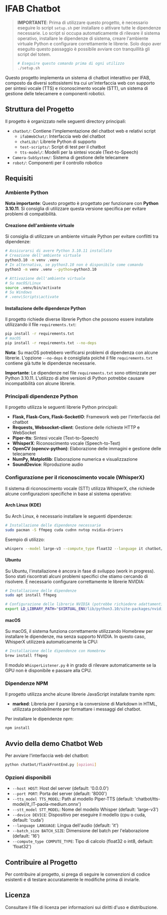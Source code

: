 # IFAB Chatbot

> **IMPORTANTE**: Prima di utilizzare questo progetto, è necessario eseguire lo script `setup.sh` per installare o attivare tutte le dipendenze necessarie. Lo script si occupa automaticamente di rilevare il sistema operativo, installare le dipendenze di sistema, creare l'ambiente virtuale Python e configurare correttamente le librerie. Solo dopo aver eseguito questo passaggio è possibile avviare con tranquillità gli script del totem.
>
> ```bash
> # Eseguire questo comando prima di ogni utilizzo
> ./setup.sh
> ```

Questo progetto implementa un sistema di chatbot interattivo per IFAB, composto da diversi sottosistemi tra cui un'interfaccia web con supporto per sintesi vocale (TTS) e riconoscimento vocale (STT), un sistema di gestione delle telecamere e componenti robotici.

## Struttura del Progetto

Il progetto è organizzato nelle seguenti directory principali:

- `chatbot/`: Contiene l'implementazione del chatbot web e relativi script
  - `ifabWebChat/`: Interfaccia web del chatbot
  - `chatLib/`: Librerie Python di supporto
  - `test-scripts/`: Script di test per il chatbot
  - `tts-model/`: Modelli per la sintesi vocale (Text-to-Speech)
- `Camera-SubSystem/`: Sistema di gestione delle telecamere
- `robot/`: Componenti per il controllo robotico

## Requisiti

### Ambiente Python

**Nota importante**: Questo progetto è progettato per funzionare con **Python 3.10.11**. Si consiglia di utilizzare questa versione specifica per evitare problemi di compatibilità.

#### Creazione dell'ambiente virtuale

Si consiglia di utilizzare un ambiente virtuale Python per evitare conflitti tra dipendenze:

```bash
# Assicurarsi di avere Python 3.10.11 installato
# Creazione dell'ambiente virtuale
python3.10 -m venv .venv
# In alternativa, se python3.10 non è disponibile come comando
python3 -m venv .venv --python=python3.10

# Attivazione dell'ambiente virtuale
# Su macOS/Linux
source .venv/bin/activate
# Su Windows
# .venv\Scripts\activate
```

#### Installazione delle dipendenze Python

Il progetto richiede diverse librerie Python che possono essere installate utilizzando il file `requirements.txt`:

```bash
pip install -r requirements.txt
# macOS
pip install -r requirements.txt --no-deps
```

**Nota**: Su macOS potrebbero verificarsi problemi di dipendenza con alcune librerie. L'opzione `--no-deps` è consigliata poiché il file `requirements.txt` contiene già tutte le dipendenze necessarie.

**Importante**: Le dipendenze nel file `requirements.txt` sono ottimizzate per Python 3.10.11. L'utilizzo di altre versioni di Python potrebbe causare incompatibilità con alcune librerie.

### Principali dipendenze Python

Il progetto utilizza le seguenti librerie Python principali:

- **Flask, Flask-Cors, Flask-SocketIO**: Framework web per l'interfaccia del chatbot
- **Requests, Websocket-client**: Gestione delle richieste HTTP e WebSocket
- **Piper-tts**: Sintesi vocale (Text-to-Speech)
- **WhisperX**: Riconoscimento vocale (Speech-to-Text)
- **OpenCV (opencv-python)**: Elaborazione delle immagini e gestione delle telecamere
- **NumPy, Matplotlib**: Elaborazione numerica e visualizzazione
- **SoundDevice**: Riproduzione audio

### Configurazione per il riconoscimento vocale (WhisperX)

Il sistema di riconoscimento vocale (STT) utilizza WhisperX, che richiede alcune configurazioni specifiche in base al sistema operativo:

#### Arch Linux (KDE)

Su Arch Linux, è necessario installare le seguenti dipendenze:

```bash
# Installazione delle dipendenze necessarie
sudo pacman -S ffmpeg cuda cudnn nvtop nvidia-drivers
```

Esempio di utilizzo:

```bash
whisperx --model large-v3 --compute_type float32 --language it chatbot/demo-wav/audio_20250411-143626.wav
```

#### Ubuntu

Su Ubuntu, l'installazione è ancora in fase di sviluppo (work in progress). Sono stati riscontrati alcuni problemi specifici che stiamo cercando di risolvere. È necessario configurare correttamente le librerie NVIDIA:

```bash
# Installazione delle dipendenze
sudo apt install ffmpeg

# Configurazione delle librerie NVIDIA (potrebbe richiedere adattamenti)
export LD_LIBRARY_PATH="$VIRTUAL_ENV/lib/python3.10/site-packages/nvidia/cudnn/lib"
```

#### macOS

Su macOS, il sistema funziona correttamente utilizzando Homebrew per installare le dipendenze, ma senza supporto NVIDIA. In questo caso, WhisperX utilizzerà automaticamente la CPU:

```bash
# Installazione delle dipendenze con Homebrew
brew install ffmpeg
```

Il modulo `WhisperListener.py` è in grado di rilevare automaticamente se la GPU non è disponibile e passare alla CPU.

### Dipendenze NPM

Il progetto utilizza anche alcune librerie JavaScript installate tramite npm:

- **marked**: Libreria per il parsing e la conversione di Markdown in HTML, utilizzata probabilmente per formattare i messaggi del chatbot.

Per installare le dipendenze npm:

```bash
npm install
```

## Avvio della demo Chatbot Web

Per avviare l'interfaccia web del chatbot:

```bash
python chatbot/flaskFrontEnd.py [opzioni]
```

### Opzioni disponibili

- `--host HOST`: Host del server (default: '0.0.0.0')
- `--port PORT`: Porta del server (default: '8000')
- `--tts_model TTS_MODEL`: Path al modello Piper-TTS (default: 'chatbot/tts-model/it_IT-paola-medium.onnx')
- `--stt_model STT_MODEL`: Nome del modello Whisper (default: 'large-v3')
- `--device DEVICE`: Dispositivo per eseguire il modello (cpu o cuda, default: 'cuda')
- `--language LANGUAGE`: Lingua dell'audio (default: 'it')
- `--batch_size BATCH_SIZE`: Dimensione del batch per l'elaborazione (default: '16')
- `--compute_type COMPUTE_TYPE`: Tipo di calcolo (float32 o int8, default: 'float32')

## Contribuire al Progetto

Per contribuire al progetto, si prega di seguire le convenzioni di codice esistenti e di testare accuratamente le modifiche prima di inviarle.

## Licenza

Consultare il file di licenza per informazioni sui diritti d'uso e distribuzione.